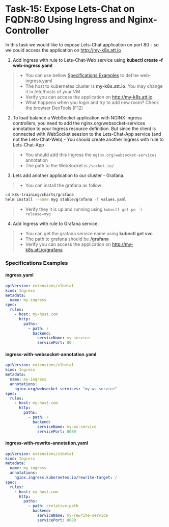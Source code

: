 # Task-15: Expose Lets-Chat on FQDN:80 Using Ingress and Nginx-Controller

In this task we would like to expose Lets-Chat application on port 80 - so we could access the application on http://my-k8s.att.io

1. Add Ingress with rule to Lets-Chat-Web service using **kubectl create -f web-ingress.yaml**
  > * You can use bellow [Specifications Examples](#specifications-examples) to define web-ingress.yaml
  > * The host to kubernetes cluster is **my-k8s.att.io**. You may change it in /etc/hosts of your VM
  > * Verify you can access the application on http://my-k8s.att.io
  > * What happens when you login and try to add new room? Check the browser DevTools (F12)
2. To load balance a WebSocket application with NGINX Ingress controllers, you need to add the nginx.org/websocket-services annotation to your Ingress resource definition. But since the client is connected with WebSocket seesion to the Lets-Chat-App service (and not the Lets-Chat-Web) - You should create another Ingress with rule to Lets-Chat-App
  > * You should add this Ingress the `nginx.org/websocket-services` annotation
  > * The path to the WebSocket is `/socket.io/`
3. Lets add another application to our cluster - Grafana.
  > * You can install the grafana as follow:
```bash
cd k8s-training/charts/grafana
helm install --name myg stable/grafana -f values.yaml
```
  > * Verify they it is up and running using `kubectl get po -l release=myg`
4. Add Ingress with rule to Grafana service.  
  > * You can get the grafana service name using **kubectl get svc**
  > * The path to grafana should be **/grafana**
  > * Verify you can access the application on http://my-k8s.att.io/grafana

  
### Specifications Examples
#### ingress.yaml
```yaml
apiVersion: extensions/v1beta1
kind: Ingress
metadata:
  name: my-ingress
spec:
  rules:
    - host: my-host.com
      http:
        paths:
          - path: /
            backend:
              serviceName: my-service 
              servicePort: 80
```

#### ingress-with-websocket-annotation.yaml
```yaml
apiVersion: extensions/v1beta1
kind: Ingress
metadata:
  name: my-ingress
  annotations:
    nginx.org/websocket-services: "my-ws-service"
spec:
  rules:
    - host: my-host.com
      http:
        paths:
          - path: /
            backend:
              serviceName: my-ws-service 
              servicePort: 8080
```

#### ingress-with-rewrite-annotation.yaml
```yaml
apiVersion: extensions/v1beta1
kind: Ingress
metadata:
  name: my-ingress
  annotations:
    nginx.ingress.kubernetes.io/rewrite-target: /
spec:
  rules:
    - host: my-host.com
      http:
        paths:
          - path: /relative-path
            backend:
              serviceName: my-rewrite-service 
              servicePort: 8080
```

